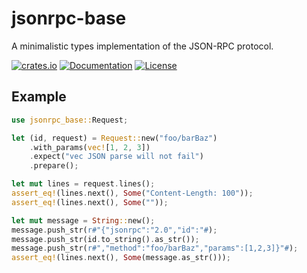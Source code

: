 # jsonrpc-base

A minimalistic types implementation of the JSON-RPC protocol.

[![crates.io](https://img.shields.io/crates/v/jsonrpc-base?label=latest)](https://crates.io/crates/jsonrpc-base)
[![Documentation](https://docs.rs/jsonrpc-base/badge.svg)](https://docs.rs/jsonrpc-base/)
[![License](https://img.shields.io/crates/l/jsonrpc-base.svg)]()

## Example

```rust
use jsonrpc_base::Request;

let (id, request) = Request::new("foo/barBaz")
    .with_params(vec![1, 2, 3])
    .expect("vec JSON parse will not fail")
    .prepare();

let mut lines = request.lines();
assert_eq!(lines.next(), Some("Content-Length: 100"));
assert_eq!(lines.next(), Some(""));

let mut message = String::new();
message.push_str(r#"{"jsonrpc":"2.0","id":"#);
message.push_str(id.to_string().as_str());
message.push_str(r#","method":"foo/barBaz","params":[1,2,3]}"#);
assert_eq!(lines.next(), Some(message.as_str()));
```
